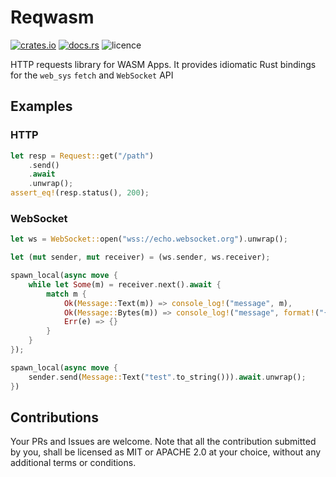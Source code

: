 # Reqwasm

[![crates.io](https://img.shields.io/crates/v/reqwasm.svg?style=flat)](https://crates.io/crates/reqwasm)
[![docs.rs](https://img.shields.io/docsrs/reqwasm)](https://docs.rs/reqwasm/)
![licence](https://img.shields.io/crates/l/reqwasm)

HTTP requests library for WASM Apps. It provides idiomatic Rust bindings for the `web_sys` `fetch` and `WebSocket` API

## Examples

### HTTP

```rust
let resp = Request::get("/path")
    .send()
    .await
    .unwrap();
assert_eq!(resp.status(), 200);
```

### WebSocket

```rust
let ws = WebSocket::open("wss://echo.websocket.org").unwrap();

let (mut sender, mut receiver) = (ws.sender, ws.receiver);

spawn_local(async move {
    while let Some(m) = receiver.next().await {
        match m {
            Ok(Message::Text(m)) => console_log!("message", m),
            Ok(Message::Bytes(m)) => console_log!("message", format!("{:?}", m)),
            Err(e) => {}
        }
    }
});

spawn_local(async move {
    sender.send(Message::Text("test".to_string())).await.unwrap();
})
```
## Contributions

Your PRs and Issues are welcome. Note that all the contribution submitted by you, shall be licensed as MIT or APACHE 2.0 at your choice, without any additional terms or conditions.
